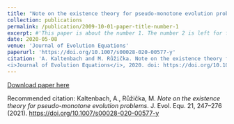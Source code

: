```yaml
---
title: "Note on the existence theory for pseudo-monotone evolution problems"
collection: publications
permalink: /publication/2009-10-01-paper-title-number-1
excerpt: #'This paper is about the number 1. The number 2 is left for future work.'
date: 2020-05-08
venue: 'Journal of Evolution Equations'
paperurl: 'https://doi.org/10.1007/s00028-020-00577-y'
citation: 'A. Kaltenbach and M. Růžička. Note on the existence theory for pseudo-monotone evolution problems,
<i>Journal of Evolution Equations</i>, 2020. doi: https://doi.org/10.1007/s00028-020-00577-y'
---
```


[Download paper here](https://doi.org/10.1007/s00028-020-00577-y) 

Recommended citation: Kaltenbach, A., Růžička, M. <i>Note on the existence theory for pseudo-monotone evolution problems</i>. J. Evol. Equ. 21, 247–276 (2021). https://doi.org/10.1007/s00028-020-00577-y

